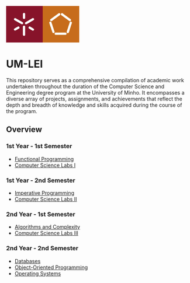 <img src="UMLogo.jpg" alt="UMinho Engineering School Logo" width="200" height="100" />

# UM-LEI
This repository serves as a comprehensive compilation of academic work undertaken throughout the duration of the Computer Science and Engineering degree program at the University of Minho. It encompasses a diverse array of projects, assignments, and achievements that reflect the depth and breadth of knowledge and skills acquired during the course of the program.

## Overview
### 1st Year - 1st Semester
- [Functional Programming](https://github.com/DelgadoDevT/UM-LEI/tree/main/1_year/1_semester/pf)
- [Computer Science Labs I](https://github.com/DelgadoDevT/UM-LEI/tree/main/1_year/1_semester/li1)
### 1st Year - 2nd Semester
- [Imperative Programming](https://github.com/DelgadoDevT/UM-LEI/tree/main/1_year/2_semester/pi)
- [Computer Science Labs II](https://github.com/DelgadoDevT/UM-LEI/tree/main/1_year/2_semester/li2)
### 2nd Year - 1st Semester
- [Algorithms and Complexity](https://github.com/DelgadoDevT/UM-LEI/tree/main/2_year/1_semester/algc)
- [Computer Science Labs III](https://github.com/DelgadoDevT/UM-LEI/tree/main/2_year/1_semester/li3)
### 2nd Year - 2nd Semester
- [Databases](https://github.com/DelgadoDevT/UM-LEI/tree/main/2_year/2_semester/bd)
- [Object-Oriented Programming](https://github.com/DelgadoDevT/UM-LEI/tree/main/2_year/2_semester/poo)
- [Operating Systems](https://github.com/DelgadoDevT/UM-LEI/tree/main/2_year/2_semester/so)
